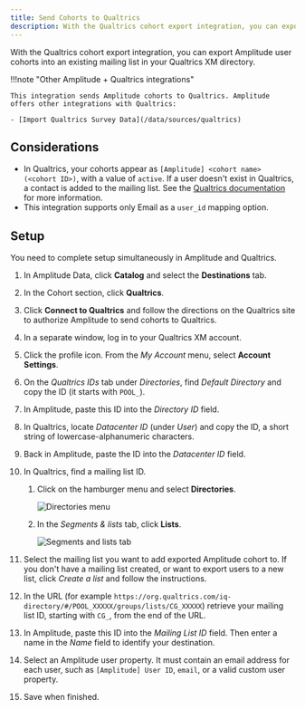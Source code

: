```yaml
---
title: Send Cohorts to Qualtrics
description: With the Qualtrics cohort export integration, you can export Amplitude user cohorts into an existing mailing list in your Qualtrics XM directory.
---
```


With the Qualtrics cohort export integration, you can export Amplitude user cohorts into an existing mailing list in your Qualtrics XM directory.

!!!note "Other Amplitude + Qualtrics integrations"

    This integration sends Amplitude cohorts to Qualtrics. Amplitude offers other integrations with Qualtrics: 

    - [Import Qualtrics Survey Data](/data/sources/qualtrics)

## Considerations

- In Qualtrics, your cohorts appear as `[Amplitude] <cohort name> (<cohort ID>)`, with a value of `active`. If a user doesn't exist in Qualtrics, a contact is added to the mailing list. See the [Qualtrics documentation](https://www.qualtrics.com/support/iq-directory/lists-tab/creating-mailing-lists/) for more information.
- This integration supports only Email as a `user_id` mapping option.

## Setup

You need to complete setup simultaneously in Amplitude and Qualtrics.

1. In Amplitude Data, click **Catalog** and select the **Destinations** tab.
2. In the Cohort section, click **Qualtrics**.
3. Click **Connect to Qualtrics** and follow the directions on the Qualtrics site to authorize Amplitude to send cohorts to Qualtrics.
4. In a separate window, log in to your Qualtrics XM account.<!--vale off-->
5. Click the profile icon. From the *My Account* menu, select **Account Settings**.
6. On the *Qualtrics IDs* tab under *Directories*, find *Default Directory* and copy the ID (it starts with `POOL_`).<!--vale on-->
7. In Amplitude, paste this ID into the *Directory ID* field.
8. In Qualtrics, locate *Datacenter ID* (under *User*) and copy the ID, a short string of lowercase-alphanumeric characters.
9. Back in Amplitude, paste the ID into the *Datacenter ID* field.
10. In Qualtrics, find a mailing list ID.
      1. Click on the hamburger menu and select **Directories**.

          ![Directories menu](/../../../assets/images/integrations-qualtrics-directories-menu.png)

      2. In the *Segments & lists* tab, click **Lists**.

          ![Segments and lists tab](/../../../assets/images/integrations-qualtrics-lists.png)

11. Select the mailing list you want to add exported Amplitude cohort to. If you don't have a mailing list created, or want to export users to a new list, click *Create a list* and follow the instructions.
12. In the URL (for example `https://org.qualtrics.com/iq-directory/#/POOL_XXXXX/groups/lists/CG_XXXXX`) retrieve your mailing list ID, starting with `CG_`, from the end of the URL.
13. In Amplitude, paste this ID into the *Mailing List ID* field. Then enter a name in the *Name* field to identify your destination.
14. Select an Amplitude user property. It must contain an email address for each user, such as `[Amplitude] User ID`, `email`, or a valid custom user property.
15. Save when finished.
